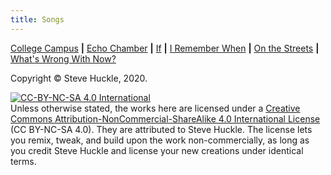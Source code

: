 ```yaml
---
title: Songs
---
```


[College Campus](/posts/songs/collegeCampus) **&#124;** [Echo Chamber](/posts/songs/echoChamber) **&#124;** [If](/posts/songs/If) **&#124;** [I Remember When](/posts/songs/iRememberWhen) **&#124;** [On the Streets](/posts/songs/onTheStreet) **&#124;** [What's Wrong With Now?](/posts/songs/whatsWrongWithNow)

Copyright © Steve Huckle, 2020.

<a rel="license" href="http://creativecommons.org/licenses/by-nc-sa/4.0/"><img alt="CC-BY-NC-SA 4.0 International" style="border-width:0" src="https://i.creativecommons.org/l/by-nc-sa/4.0/88x31.png" /></a><br />
Unless otherwise stated, the works here are licensed under a [Creative Commons Attribution-NonCommercial-ShareAlike 4.0 International License](https://creativecommons.org/licenses/by-nc-sa/4.0/) (CC BY-NC-SA 4.0). They are attributed to Steve Huckle. The license lets you remix, tweak, and build upon the work non-commercially, as long as you credit Steve Huckle and license your new creations under identical terms.
